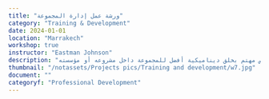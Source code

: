 ```yaml
---
title: "ورشة عمل إدارة المجموعة"
category: "Training & Development"
date: 2024-01-01
location: "Marrakech"
workshop: true
instructor: "Eastman Johnson"
description: "جزء أساسي من ضمان نجاح المشروع هو وجود فريق يعمل بشكل جيد معًا. ويعد وجود ميسر ماهر يتفاعل مع جميع أعضاء المجموعة ويشجع الجميع جزءًا مهمًا من ذلك. تناقش ورشة العمل هذه نصائح حول إدارة المجموعات وأن تكون ميسّرًا أثناء العمل على مشروع ما. وتتحدث عن خصائص الميسّر الجيد، وكيفية التعامل مع المشاركين الصعبين وغير ذلك. تتاح الفرصة للمشاركين لممارسة المهارات التي تمت مناقشتها من خلال النشاط في النهاية. هذه الورشة مفيدة لأي شخص في منصب قيادي أو أي شخص مهتم بخلق ديناميكية أفضل للمجموعة داخل مشروعه أو مؤسسته."
thumbnail: "/notassets/Projects pics/Training and development/w7.jpg"
document: ""
categoryf: "Professional Development"
---
```

